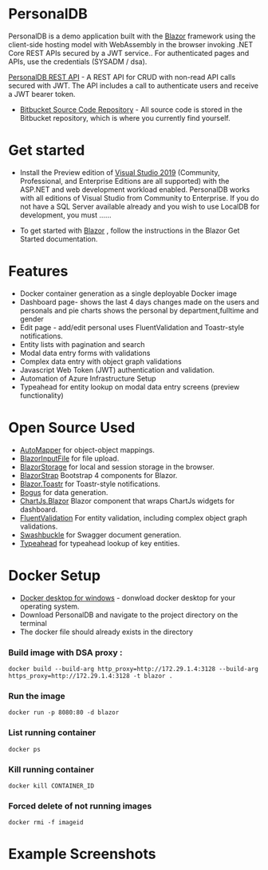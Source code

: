 # PersonalDB

PersonalDB is a demo application built with the [Blazor](https://blazor.net) framework using the client-side hosting model with WebAssembly in the browser invoking .NET Core REST APIs secured by a JWT service.. For authenticated pages and APIs, use the credentials (SYSADM / dsa).

[PersonalDB REST API](http://localhost:8888/swagger/index.html) - A REST API for CRUD with non-read API calls secured with JWT. The API includes a call to authenticate users and receive a JWT bearer token.

* [Bitbucket Source Code Repository](https://rad@git.app.corp.dsa.de/scm/dsapersdb/dsa-personaldb.git) - All source code is stored in the Bitbucket repository, which is where you currently find yourself.

# Get started

* Install the Preview edition of [Visual Studio 2019](https://visualstudio.microsoft.com/de/vs/preview/) (Community, Professional, and Enterprise Editions are all supported) with the ASP.NET and web development workload enabled. PersonalDB works with all editions of Visual Studio from Community to Enterprise. If you do not have a SQL Server available already and you wish to use LocalDB for development, you must ......

* To get started with [Blazor](https://dotnet.microsoft.com/learn/aspnet/blazor-tutorial/intro) , follow the instructions in the Blazor Get Started documentation.

# Features

* Docker container generation as a single deployable Docker image
* Dashboard page- shows the last 4 days changes made on the users and personals and pie charts shows the personal by department,fulltime and  gender
* Edit page - add/edit personal uses FluentValidation and Toastr-style notifications.
* Entity lists with pagination and search
* Modal data entry forms with validations
* Complex data entry with object graph validations
* Javascript Web Token (JWT) authentication and validation.
* Automation of Azure Infrastructure Setup
* Typeahead for entity lookup on modal data entry screens (preview functionality)


# Open Source Used

* [AutoMapper](https://github.com/AutoMapper/AutoMapper) for object-object mappings.
* [BlazorInputFile](https://github.com/SteveSandersonMS/BlazorInputFile) for file upload.
* [BlazorStorage](https://github.com/cloudcrate/BlazorStorage) for local and session storage in the browser.
* [BlazorStrap](https://github.com/chanan/BlazorStrap) Bootstrap 4 components for Blazor.
* [Blazor.Toastr](https://github.com/sotsera/sotsera.blazor.toaster) for Toastr-style notifications.
* [Bogus](https://github.com/bchavez/Bogus) for data generation.
* [ChartJs.Blazor](https://github.com/mariusmuntean/ChartJs.Blazor) Blazor component that wraps ChartJs widgets for dashboard.
* [FluentValidation](https://github.com/JeremySkinner/FluentValidation) For entity validation, including complex object graph validations. 
* [Swashbuckle](https://github.com/domaindrivendev/Swashbuckle) for Swagger document generation.
* [Typeahead](https://github.com/Blazored/Typeahead) for typeahead lookup of key entities.


# Docker Setup

* [Docker desktop for windows](https://hub.docker.com/editions/community/docker-ce-desktop-windows) - donwload docker desktop for your operating system.
* Download PersonalDB and navigate to the project directory on the terminal 
* The docker file should already exists in the directory
### Build image with DSA proxy :

```
docker build --build-arg http_proxy=http://172.29.1.4:3128 --build-arg https_proxy=http://172.29.1.4:3128 -t blazor .
```
### Run the image

```
docker run -p 8080:80 -d blazor
```

### List running container

```
docker ps
```
### Kill running container

```
docker kill CONTAINER_ID
```
###   Forced delete of not running images
```
docker rmi -f imageid
```

# Example Screenshots

